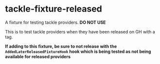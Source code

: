 # tackle-fixture-released

A fixture for testing tackle providers. **DO NOT USE**

This is to test tackle providers when they have been released on GH with a tag. 

**If adding to this fixture, be sure to not release with the `AddedLaterReleasedFixtureHook` hook which is being tested as not being available for released providers**
